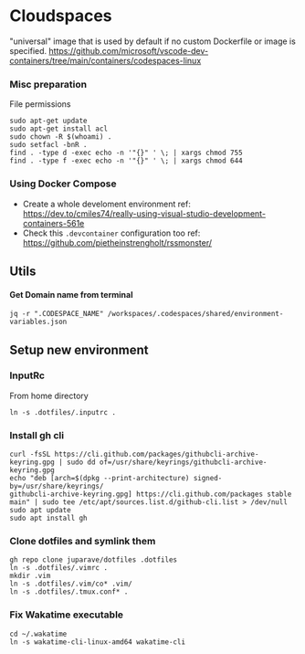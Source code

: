 # Cloudspaces

"universal" image that is used by default if no custom Dockerfile or image is specified. https://github.com/microsoft/vscode-dev-containers/tree/main/containers/codespaces-linux 

### Misc preparation

File permissions

    sudo apt-get update
    sudo apt-get install acl
    sudo chown -R $(whoami) .
    sudo setfacl -bnR .
    find . -type d -exec echo -n '"{}" ' \; | xargs chmod 755
    find . -type f -exec echo -n '"{}" ' \; | xargs chmod 644

### Using Docker Compose

* Create a whole develoment environment ref: https://dev.to/cmiles74/really-using-visual-studio-development-containers-561e
* Check this `.devcontainer` configuration too ref: https://github.com/pietheinstrengholt/rssmonster/

## Utils

#### Get Domain name from terminal

    jq -r ".CODESPACE_NAME" /workspaces/.codespaces/shared/environment-variables.json


## Setup new environment

### InputRc

From home directory

    ln -s .dotfiles/.inputrc .

### Install gh cli

    curl -fsSL https://cli.github.com/packages/githubcli-archive-keyring.gpg | sudo dd of=/usr/share/keyrings/githubcli-archive-keyring.gpg
    echo "deb [arch=$(dpkg --print-architecture) signed-by=/usr/share/keyrings/
    githubcli-archive-keyring.gpg] https://cli.github.com/packages stable main" | sudo tee /etc/apt/sources.list.d/github-cli.list > /dev/null
    sudo apt update
    sudo apt install gh

### Clone dotfiles and symlink them

    gh repo clone juparave/dotfiles .dotfiles
    ln -s .dotfiles/.vimrc .
    mkdir .vim
    ln -s .dotfiles/.vim/co* .vim/
    ln -s .dotfiles/.tmux.conf* .
  
### Fix Wakatime executable

    cd ~/.wakatime
    ln -s wakatime-cli-linux-amd64 wakatime-cli

